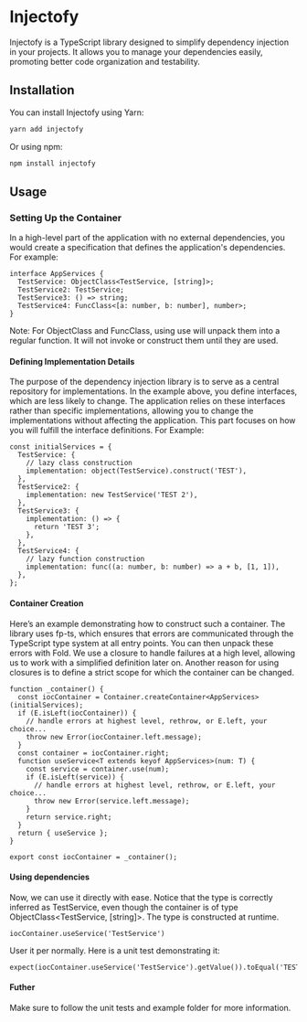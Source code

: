 # Injectofy

Injectofy is a TypeScript library designed to simplify dependency injection in your projects. It allows you to manage your dependencies easily, promoting better code organization and testability.

## Installation

You can install Injectofy using Yarn:

```bash
yarn add injectofy
```

Or using npm:

```bash
npm install injectofy
```

## Usage

### Setting Up the Container

In a high-level part of the application with no external dependencies, you would create a specification that defines the application's dependencies. For example:

```
interface AppServices {
  TestService: ObjectClass<TestService, [string]>;
  TestService2: TestService;
  TestService3: () => string;
  TestService4: FuncClass<[a: number, b: number], number>;
}
```

Note: For ObjectClass and FuncClass, using use will unpack them into a regular function. It will not invoke or construct them until they are used.

#### Defining Implementation Details

The purpose of the dependency injection library is to serve as a central repository for implementations. In the example above, you define interfaces, which are less likely to change. The application relies on these interfaces rather than specific implementations, allowing you to change the implementations without affecting the application. This part focuses on how you will fulfill the interface definitions. For Example:

```
const initialServices = {
  TestService: {
    // lazy class construction
    implementation: object(TestService).construct('TEST'),
  },
  TestService2: {
    implementation: new TestService('TEST 2'),
  },
  TestService3: {
    implementation: () => {
      return 'TEST 3';
    },
  },
  TestService4: {
    // lazy function construction
    implementation: func((a: number, b: number) => a + b, [1, 1]),
  },
};
```

#### Container Creation

Here’s an example demonstrating how to construct such a container. The library uses fp-ts, which ensures that errors are communicated through the TypeScript type system at all entry points. You can then unpack these errors with Fold. We use a closure to handle failures at a high level, allowing us to work with a simplified definition later on. Another reason for using closures is to define a strict scope for which the container can be changed.

```
function _container() {
  const iocContainer = Container.createContainer<AppServices>(initialServices);
  if (E.isLeft(iocContainer)) {
    // handle errors at highest level, rethrow, or E.left, your choice...
    throw new Error(iocContainer.left.message);
  }
  const container = iocContainer.right;
  function useService<T extends keyof AppServices>(num: T) {
    const service = container.use(num);
    if (E.isLeft(service)) {
      // handle errors at highest level, rethrow, or E.left, your choice...
      throw new Error(service.left.message);
    }
    return service.right;
  }
  return { useService };
}

export const iocContainer = _container();
```

#### Using dependencies

Now, we can use it directly with ease. Notice that the type is correctly inferred as TestService, even though the container is of type ObjectClass<TestService, [string]>. The type is constructed at runtime.

```
iocContainer.useService('TestService')
```

User it per normally. Here is a unit test demonstrating it:

```
expect(iocContainer.useService('TestService').getValue()).toEqual('TEST');
```

#### Futher

Make sure to follow the unit tests and example folder for more information.
